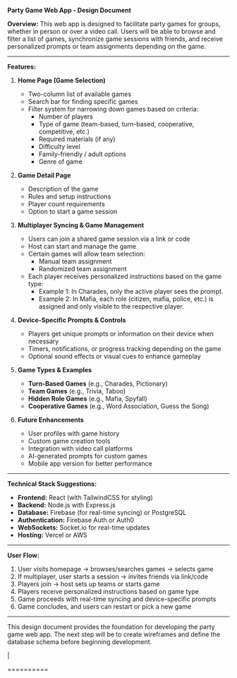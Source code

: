 **Party Game Web App - Design Document**

**Overview:**
This web app is designed to facilitate party games for groups, whether in person or over a video call. Users will be able to browse and filter a list of games, synchronize game sessions with friends, and receive personalized prompts or team assignments depending on the game.

---

**Features:**

1. **Home Page (Game Selection)**
   - Two-column list of available games
   - Search bar for finding specific games
   - Filter system for narrowing down games based on criteria:
     - Number of players
     - Type of game (team-based, turn-based, cooperative, competitive, etc.)
     - Required materials (if any)
     - Difficulty level
     - Family-friendly / adult options
     - Genre of game

2. **Game Detail Page**
   - Description of the game
   - Rules and setup instructions
   - Player count requirements
   - Option to start a game session

3. **Multiplayer Syncing & Game Management**
   - Users can join a shared game session via a link or code
   - Host can start and manage the game
   - Certain games will allow team selection:
     - Manual team assignment
     - Randomized team assignment
   - Each player receives personalized instructions based on the game type:
     - Example 1: In Charades, only the active player sees the prompt.
     - Example 2: In Mafia, each role (citizen, mafia, police, etc.) is assigned and only visible to the respective player.

4. **Device-Specific Prompts & Controls**
   - Players get unique prompts or information on their device when necessary
   - Timers, notifications, or progress tracking depending on the game
   - Optional sound effects or visual cues to enhance gameplay

5. **Game Types & Examples**
   - **Turn-Based Games** (e.g., Charades, Pictionary)
   - **Team Games** (e.g., Trivia, Taboo)
   - **Hidden Role Games** (e.g., Mafia, Spyfall)
   - **Cooperative Games** (e.g., Word Association, Guess the Song)

6. **Future Enhancements**
   - User profiles with game history
   - Custom game creation tools
   - Integration with video call platforms
   - AI-generated prompts for custom games
   - Mobile app version for better performance

---

**Technical Stack Suggestions:**
- **Frontend:** React (with TailwindCSS for styling)
- **Backend:** Node.js with Express.js
- **Database:** Firebase (for real-time syncing) or PostgreSQL
- **Authentication:** Firebase Auth or Auth0
- **WebSockets:** Socket.io for real-time updates
- **Hosting:** Vercel or AWS

---

**User Flow:**
1. User visits homepage → browses/searches games → selects game
2. If multiplayer, user starts a session → invites friends via link/code
3. Players join → host sets up teams or starts game
4. Players receive personalized instructions based on game type
5. Game proceeds with real-time syncing and device-specific prompts
6. Game concludes, and users can restart or pick a new game

---

This design document provides the foundation for developing the party game web app. The next step will be to create wireframes and define the database schema before beginning development.

|


==========



